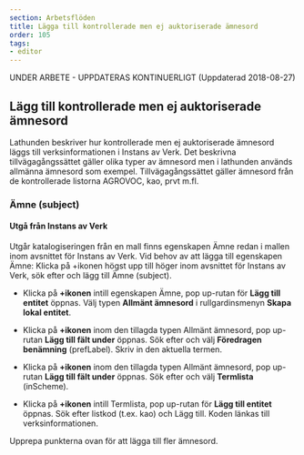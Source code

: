 ```yaml
---
section: Arbetsflöden
title: Lägga till kontrollerade men ej auktoriserade ämnesord
order: 105
tags:
- editor
---
```


UNDER ARBETE - UPPDATERAS KONTINUERLIGT (Uppdaterad 2018-08-27)

## Lägg till kontrollerade men ej auktoriserade ämnesord

Lathunden beskriver hur kontrollerade men ej auktoriserade ämnesord läggs till verksinformationen i Instans av Verk. Det beskrivna tillvägagångssättet gäller olika typer av ämnesord men i lathunden används allmänna ämnesord som exempel. Tillvägagångssättet gäller ämnesord från de kontrollerade listorna AGROVOC, kao, prvt m.fl.

### Ämne (subject)

#### Utgå från Instans av Verk
Utgår katalogiseringen från en mall finns egenskapen Ämne redan i mallen inom avsnittet för Instans av Verk. Vid behov av att lägga till egenskapen Ämne: Klicka på +ikonen högst upp till höger inom avsnittet för Instans av Verk, sök efter och lägg till Ämne (subject).

* Klicka på **+ikonen** intill egenskapen Ämne, pop up-rutan för **Lägg till entitet** öppnas. Välj typen **Allmänt ämnesord** i rullgardinsmenyn **Skapa lokal entitet**.

* Klicka på **+ikonen** inom den tillagda typen Allmänt ämnesord, pop up-rutan **Lägg till fält under** öppnas. Sök efter och välj **Föredragen benämning** (prefLabel). Skriv in den aktuella termen.

* Klicka på **+ikonen** inom den tillagda typen Allmänt ämnesord, pop up-rutan **Lägg till fält under** öppnas. Sök efter och välj **Termlista** (inScheme). 

* Klicka på **+ikonen** intill Termlista, pop up-rutan för **Lägg till entitet** öppnas. Sök efter listkod (t.ex. kao) och Lägg till. Koden länkas till verksinformationen.

Upprepa punkterna ovan för att lägga till fler ämnesord.

